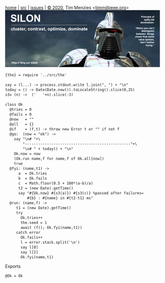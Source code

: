 <a name=top>&nbsp;<p></a>       
[home](http://tiny.cc/silon#top) |
[src](https://github.com/timm/silon/raw/master/src) | 
[issues](http://tiny.cc/silon) |
<a href="https://github.com/timm/silon/raw/master/raw/master/LICENSE.md">&copy; 2020</a>, Tim Menzies <<a href="mailto:timm@ieee.org">timm&commat;ieee.org</a>>
<br> [<img width=900 src="https://github.com/timm/silon/raw/master/etc/img/banner.jpg">](http://tiny.cc/silon)<br>


    {the} = require '../src/the'

    say = (l...) -> process.stdout.write l.join(", ") + "\n"
    today = () -> Date(Date.now()).toLocaleString().slice(0,25)
    s3= (n) ->  ('   '+n).slice(-3)

    class Ok
      @tries = 0
      @fails = 0
      @now   = ""
      @all   = {}
      @if    = (f,t) -> throw new Error t or "" if not f
      @go:  (now = "ok") ->
        say "\n# "+\
            "------------------------------------------------"+\
            "\n# " + today() + "\n"
        Ok.now = now
        (Ok.run name,f for name,f of Ok.all[now])
        true
      @fyi: (name,t1) ->
          a  = Ok.tries
          b  = Ok.fails
          c  = Math.floor(0.5 + 100*(a-b)/a)
          t2 = (new Date).getTime()
          say "#{Ok.now} #{s3(a)}) #{s3(c)} %passed after failures= 
              #{b} : #{name} in #{t2-t1} ms"
      @run: (name,f) ->
         t1 = (new Date).getTime()
         try
           Ok.tries++
           the.seed = 1
           await (f(); Ok.fyi(name,t1))
         catch error
           Ok.fails++
           l = error.stack.split('\n')
           say l[0]
           say l[2]
           Ok.fyi(name,t1)

Exports

    @Ok = Ok
